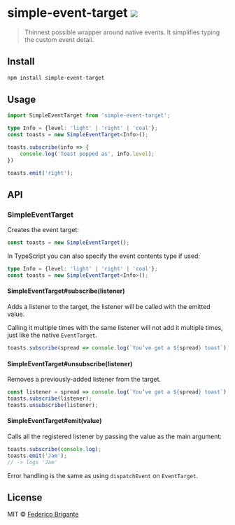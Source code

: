 # simple-event-target [![][badge-gzip]][link-bundlephobia]

[badge-gzip]: https://img.shields.io/bundlephobia/minzip/simple-event-target.svg?label=gzipped
[link-bundlephobia]: https://bundlephobia.com/result?p=simple-event-target

> Thinnest possible wrapper around native events. It simplifies typing the custom event detail.

## Install

```sh
npm install simple-event-target
```

## Usage

```ts
import SimpleEventTarget from 'simple-event-target';

type Info = {level: 'light' | 'right' | 'coal'};
const toasts = new SimpleEventTarget<Info>();

toasts.subscribe(info => {
	console.log('Toast popped as', info.level);
})

toasts.emit('right');
```

## API

### SimpleEventTarget

Creates the event target:

```js
const toasts = new SimpleEventTarget();
```

In TypeScript you can also specify the event contents type if used:

```ts
type Info = {level: 'light' | 'right' | 'coal'};
const toasts = new SimpleEventTarget<Info>();
```

#### SimpleEventTarget#subscribe(listener)

Adds a listener to the target, the listener will be called with the emitted value.

Calling it multiple times with the same listener will not add it multiple times, just like the native `EventTarget`.

```ts
toasts.subscribe(spread => console.log(`You’ve got a ${spread} toast`));
```

#### SimpleEventTarget#unsubscribe(listener)

Removes a previously-added listener from the target.


```ts
const listener = spread => console.log(`You’ve got a ${spread} toast`);
toasts.subscribe(listener);
toasts.unsubscribe(listener);
```

#### SimpleEventTarget#emit(value)

Calls all the registered listener by passing the value as the main argument:

```js
toasts.subscribe(console.log);
toasts.emit('Jam');
// -> logs 'Jam'
```

Error handling is the same as using `dispatchEvent` on `EventTarget`.

## License

MIT © [Federico Brigante](https://fregante.com)
